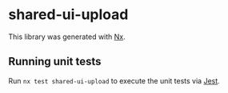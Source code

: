 # shared-ui-upload

This library was generated with [Nx](https://nx.dev).

## Running unit tests

Run `nx test shared-ui-upload` to execute the unit tests via [Jest](https://jestjs.io).
